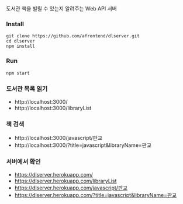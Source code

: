 도서관 책을 빌릴 수 있는지 알려주는 Web API 서버

### Install

    git clone https://github.com/afrontend/dlserver.git
    cd dlserver
    npm install

### Run

    npm start

### 도서관 목록 읽기

* http://localhost:3000/
* http://localhost:3000/libraryList

### 책 검색

* http://localhost:3000/javascript/판교
* http://localhost:3000/?title=javascript&libraryName=판교

### 서버에서 확인

* https://dlserver.herokuapp.com/
* https://dlserver.herokuapp.com/libraryList
* https://dlserver.herokuapp.com/javascript/판교
* https://dlserver.herokuapp.com/?title=javascript&libraryName=판교


